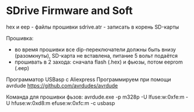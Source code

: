 # SDrive Firmware and Soft

hex и eep - файлы прошивки
sdrive.atr - записать в корень SD-карты

Прошивка:
- во время прошивки все dip-переключатели должны быть внизу (разомкнуты), SD-карта не вставлена, питание 5 вольт подаётся
- прошивать в 2 захода: сначала flash (.hex) и фьюзы, потом eeprom (.eep)

Программатор USBasp с Aliexpress
Программируем при помощи avrdude https://github.com/avrdudes/avrdude

Команда для прошивки фьзов: 
avrdude.exe -p m328p -U lfuse:w:0xfe:m -U hfuse:w:0xd8:m efuse:w:0xfc:m -c usbasp
